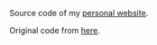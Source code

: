 Source code of my <a href="https://mstephania.github.io/Portfolio"> personal website</a>.

Original code from <a href="https://github.com/dcassol/dcassol.github.io"> here</a>.

